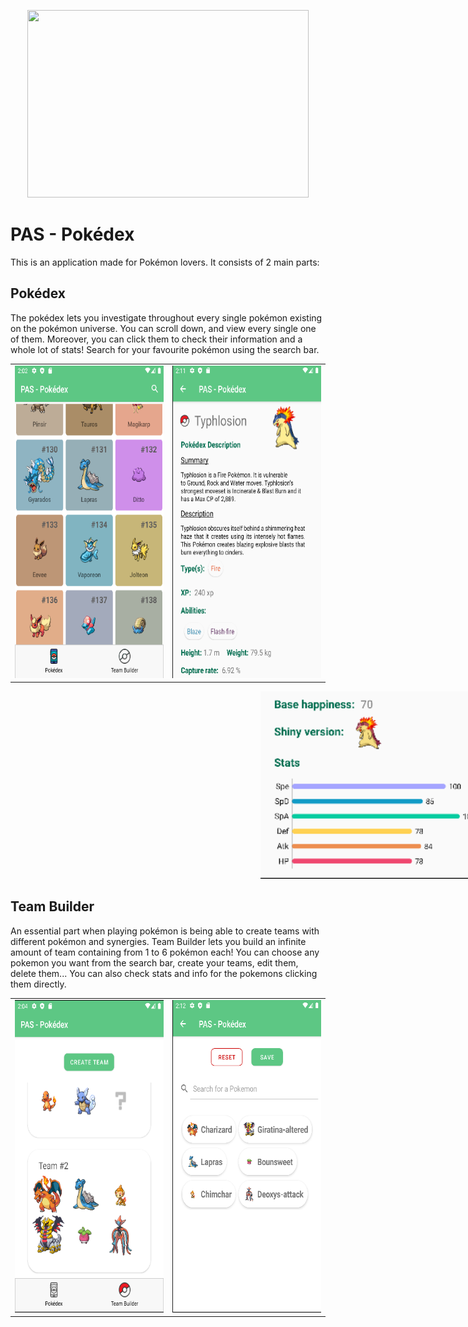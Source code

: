 <p align="center">
  <img width="450" height="300" src="/pokedex/src/main/res/drawable-xxhdpi/logo.png">
</p>

# PAS - Pokédex
 
 This is an application made for Pokémon lovers. It consists of 2 main parts:
 
 ## Pokédex
 The pokédex lets you investigate throughout every single pokémon existing on the pokémon universe. You can scroll down, and view every single one of them. 
 Moreover, you can click them to check their information and a whole lot of stats! Search for your favourite pokémon using the search bar.
 <table width = "100%" align = "center">
  <tr>
    <td width = "33%" style = "text-align:left"> <img width="300" height="500" src="/pokedex/src/main/res/drawable-xxhdpi/pokedex_overview.png"></td>
    <td width = "33%" style = "text-align:right"> <img width="300" height="500" src="/pokedex/src/main/res/drawable-xxhdpi/pokemon_overview_1.png"></td>
  </tr>
</table>
<p align="center" style="padding-left:100px;">
  <img width="450" height="300" src="/pokedex/src/main/res/drawable-xxhdpi/pokemon_overview_2.png" style="padding-left: 300px;">
</p>

## Team Builder

An essential part when playing pokémon is being able to create teams with different pokémon and synergies. Team Builder lets you build an infinite amount of team containing from 1 to 6 pokémon each! You can choose any pokemon you want from the search bar, create your teams, edit them, delete them... You can also check stats and info for the pokemons clicking them directly.
<table width = "100%" align = "center">
  <tr>
    <td width = "33%" style = "text-align:left"> <img width="300" height="500" src="/pokedex/src/main/res/drawable-xxhdpi/teambuilder_overview.png"></td>
    <td width = "33%" style = "text-align:right"> <img width="300" height="500" src="/pokedex/src/main/res/drawable-xxhdpi/team_overview.png"></td>
  </tr>
</table>
